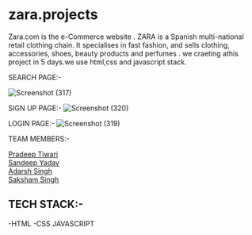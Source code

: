 # zara.projects
Zara.com is the e-Commerce website . ZARA is a Spanish multi-national retail clothing chain. It specialises in fast fashion, and sells clothing, accessories, shoes, beauty products and perfumes .
we craeting athis project in 5 days.we use html,css and javascript stack.

SEARCH PAGE:-

![Screenshot (317)](https://user-images.githubusercontent.com/103120032/214493285-e597056a-2759-4b04-aca1-130da9dfe412.png)

SIGN UP PAGE:-
![Screenshot (320)](https://user-images.githubusercontent.com/103120032/214493480-515d7a37-8bdb-47e1-832f-43b11783f251.png)

LOGIN PAGE:-
![Screenshot (319)](https://user-images.githubusercontent.com/103120032/214493574-f8ea378d-40cb-4a05-af82-72b5f0368731.png)

TEAM MEMBERS:-

 <a href="https://github.com/Pradeep2888">Pradeep Tiwari</a>
 <br>
 <a href="https://github.com/Sandeepyadav14">Sandeep Yadav</a>
 <br>
 <a href="https://github.com/adarshgithubit">Adarsh Singh</a>
 <br>
 <a href="https://github.com/imsaksham">Saksham Singh</a>


## TECH STACK:-
-HTML
-CSS
JAVASCRIPT



